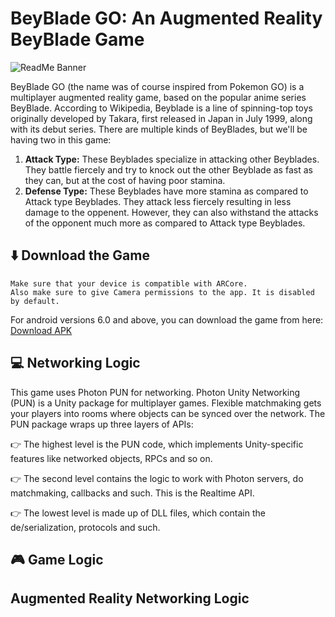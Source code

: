 # BeyBlade GO: An Augmented Reality BeyBlade Game

![ReadMe Banner](https://user-images.githubusercontent.com/97734029/191584268-1b593aff-2492-4099-8b44-00040cd469b1.png)

BeyBlade GO (the name was of course inspired from Pokemon GO) is a multiplayer augmented reality game, based on the popular anime series BeyBlade. According to Wikipedia, Beyblade is a line of spinning-top toys originally developed by Takara, first released in Japan in July 1999, along with its debut series. There are multiple kinds of BeyBlades, but we'll be having two in this game:

1. **Attack Type:** These Beyblades specialize in attacking other Beyblades. They battle fiercely and try to knock out the other Beyblade as fast as they can, but at the cost of having poor stamina. 
2. **Defense Type:** These Beyblades have more stamina as compared to Attack type Beyblades. They attack less fiercely resulting in less damage to the oppenent. However, they can also withstand the attacks of the opponent much more as compared to Attack type Beyblades.

## ⬇️ Download the Game

``` 
Make sure that your device is compatible with ARCore. 
Also make sure to give Camera permissions to the app. It is disabled by default. 
```

For android versions 6.0 and above, you can download the game from here: [Download APK](https://github.com/lightlessdays/AR-BeyBlade/blob/main/Assets/build.apk?raw=true)

## 💻 Networking Logic

This game uses Photon PUN for networking. Photon Unity Networking (PUN) is a Unity package for multiplayer games. Flexible matchmaking gets your players into rooms where objects can be synced over the network. The PUN package wraps up three layers of APIs:

👉 The highest level is the PUN code, which implements Unity-specific features like networked objects, RPCs and so on.

👉 The second level contains the logic to work with Photon servers, do matchmaking, callbacks and such. This is the Realtime API.

👉 The lowest level is made up of DLL files, which contain the de/serialization, protocols and such.

## 🎮 Game Logic



## Augmented Reality Networking Logic
